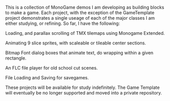 This is a collection of MonoGame demos I am developing as building blocks to make a game. Each project, with the exception of the GameTemplate project demonstrates a single useage of each of the major classes I am either studying, or refining. So far, I have the following:

Loading, and parallax scrolling of TMX tilemaps using Monogame Extended.

Animating 9 slice sprites, with scaleable or tileable center sections.

Bitmap Font dialog boxes that animate text, do wrapping within a given rectangle.

An FLC file player for old school cut scenes.

File Loading and Saving for savegames.

These projects will be available for study indefinitely. The Game Template will eventually be no longer supported and moved into a private repository.

